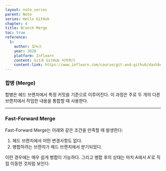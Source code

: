 ```yaml
---
layout: note_series
parent: Note
series: Hello GitHub
chapter: 4
title: Branch Merge
toc: true
reference:
  1: 
    author: 호눅스
    year: 2020
    platform: Inflearn
    content: Git과 GitHub 시작하기
    content-link: https://www.inflearn.com/course/git-and-github/dashboard
---
```


### 합병 (Merge)

합병은 헤드 브랜치에서 특정 커밋을 기준으로 이루어진다. 이 과정은 주로 두 개의 다른 브랜치에서 작업한 내용을 통합할 때 사용한다.

---

### Fast-Forward Merge

Fast-Forward Merge는 아래와 같은 조건을 만족할 때 발생한다:

1. 헤드 브랜치에서 어떤 변경사항도 없다.
2. 병합하려는 브랜치가 헤드 브랜치에서 분기되었다.

이런 경우에는 매우 쉽게 병합이 가능하다. 그리고 병합 후의 상태는 마치 A에서 A'로 직접 이동한 것처럼 보인다.